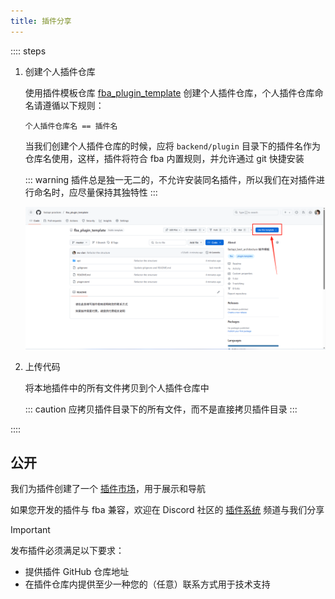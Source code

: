 ```yaml
---
title: 插件分享
---
```


:::: steps

1. 创建个人插件仓库

   使用插件模板仓库 [fba_plugin_template](https://github.com/fastapi-practices/fba_plugin_template)
   创建个人插件仓库，个人插件仓库命名请遵循以下规则：

   `个人插件仓库名 == 插件名`

   当我们创建个人插件仓库的时候，应将 `backend/plugin` 目录下的插件名作为仓库名使用，这样，插件将符合 fba 内置规则，并允许通过
   git 快捷安装

   ::: warning
   插件总是独一无二的，不允许安装同名插件，所以我们在对插件进行命名时，应尽量保持其独特性
   :::

   ![repo](/images/plugin_template.png)

2. 上传代码

   将本地插件中的所有文件拷贝到个人插件仓库中

   ::: caution
   应拷贝插件目录下的所有文件，而不是直接拷贝插件目录
   :::

::::

## 公开

我们为插件创建了一个 [插件市场](market.md)，用于展示和导航

如果您开发的插件与 fba 兼容，欢迎在 Discord
社区的 [插件系统](https://discord.com/channels/1185035164577972344/1349951379560599572) 频道与我们分享

> [!IMPORTANT]
> 发布插件必须满足以下要求：
>
> - 提供插件 GitHub 仓库地址
> - 在插件仓库内提供至少一种您的（任意）联系方式用于技术支持
